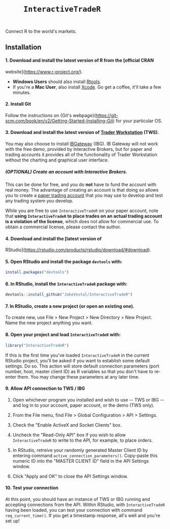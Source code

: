 <h1>
  <code id = "InteractiveTradeR-main-title">
    <span>InteractiveTrade</span><span id = "InteractiveTradeR-main-title-R">R</span>
  </code>
</h1>

<!-- badges: start -->
<!-- badges: end -->

Connect R to the world's markets.

## Installation

#### 1. Download and install the latest version of R from the [official CRAN
website](https://www.r-project.org/).
- **Windows Users** should also install
[Rtools](https://cran.r-project.org/bin/windows/Rtools/installer.html).
- If you're a **Mac User**, also install
[Xcode](https://apps.apple.com/us/app/xcode/id497799835?mt=12). Go get a coffee,
it'll take a few minutes.

#### 2. Install Git
Follow the instructions on {Git's
webpage}(https://git-scm.com/book/en/v2/Getting-Started-Installing-Git) for your
particular OS.

#### 3. Download and install the latest version of [Trader Workstation](https://www1.interactivebrokers.com/en/index.php?f=16040) (TWS).

You may also choose to install
[IBGateway](https://www1.interactivebrokers.com/en/index.php?f=16457) (IBG). IB
Gateway will not work with the free demo, provided by Interactive Brokers, but
for paper and trading accounts it provides all of the functionality of Trader
Workstation without the charting and graphical user interface.

##### (OPTIONAL) Create an account with Interactive Brokers.
This can be done for free, and you do **not** have to fund the account with real
money. The advantage of creating an account is that doing so allows you to
create a [paper trading
account](https://www.interactivebrokers.com/en/software/omnibrokers/topics/papertrader.htm)
that you may use to develop and test any trading system you develop.

While you are free to use `InteractiveTradeR` on your paper account, note that
**using `InteractiveTradeR` to place trades on an actual trading account is a
violation of the license**, which does not allow for commercial use. To obtain a
commercial license, please contact the author.

#### 4. Download and install the [latest version of
RStudio](https://rstudio.com/products/rstudio/download/#download).

#### 5. Open RStudio and install the package `devtools` with:
``` r
install.packages("devtools")
```

#### 6. In RStudio, install the `InteractiveTradeR` package with:
``` r
devtools::install_github("JakeVestal/InteractiveTradeR")
```

#### 7. In RStudio, create a new project (or open an existing one).
To create new, use File > New Project > New Directory > New Project. Name the
new project anything you want.

#### 8. Open your project and load `InteractiveTradeR` with:
``` r
library("InteractiveTradeR")
```
If this is the first time you've loaded `InteractiveTradeR` in the current
RStudio project, you'll be asked if you want to establish some default settings.
Do so. This action will store default connection parameters (port number, host,
master client ID) as R variables so that you don't have to re-enter them. You
may change these parameters at any later time.

#### 9. Allow API connection to TWS / IBG
1. Open whichever program you installed and wish to use -- TWS or IBG -- and log
in to your account, paper account, or the demo (TWS only).

2. From the File menu, find File > Global Configuration > API > Settings.

3. Check the "Enable ActiveX and Socket Clients" box.

4. Uncheck the "Read-Only API" box if you wish to allow `InteractiveTradeR` to
write to the API, for example, to place orders.

5. In RStudio, retreive your randomly generated Master Client ID by entering
command `active_connection_parameters()`. Copy-paste this numeric ID into the
"MASTER CLIENT ID" field in the API Settings window.

6. Click "Apply and OK" to close the API Settings window.

#### 10. Test your connection
At this point, you should have an instance of TWS or IBG running and accepting
connections from the API. Within RStudio, with `InteractiveTradeR` having been
loaded, you can test your connection with command `req_current_time()`. If you
get a timestamp response, all's well and you're set up!
